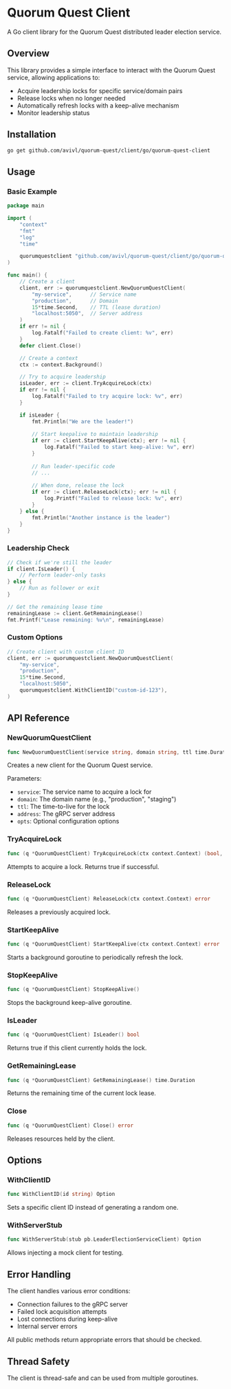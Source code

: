 # Quorum Quest Client

A Go client library for the Quorum Quest distributed leader election service.

## Overview

This library provides a simple interface to interact with the Quorum Quest service, allowing applications to:

- Acquire leadership locks for specific service/domain pairs
- Release locks when no longer needed
- Automatically refresh locks with a keep-alive mechanism
- Monitor leadership status

## Installation

```bash
go get github.com/avivl/quorum-quest/client/go/quorum-quest-client
```

## Usage

### Basic Example

```go
package main

import (
	"context"
	"fmt"
	"log"
	"time"

	quorumquestclient "github.com/avivl/quorum-quest/client/go/quorum-quest-client"
)

func main() {
	// Create a client
	client, err := quorumquestclient.NewQuorumQuestClient(
		"my-service",      // Service name
		"production",      // Domain 
		15*time.Second,    // TTL (lease duration)
		"localhost:5050",  // Server address
	)
	if err != nil {
		log.Fatalf("Failed to create client: %v", err)
	}
	defer client.Close()

	// Create a context
	ctx := context.Background()

	// Try to acquire leadership
	isLeader, err := client.TryAcquireLock(ctx)
	if err != nil {
		log.Fatalf("Failed to try acquire lock: %v", err)
	}

	if isLeader {
		fmt.Println("We are the leader!")
		
		// Start keepalive to maintain leadership
		if err := client.StartKeepAlive(ctx); err != nil {
			log.Fatalf("Failed to start keep-alive: %v", err)
		}
		
		// Run leader-specific code
		// ...
		
		// When done, release the lock
		if err := client.ReleaseLock(ctx); err != nil {
			log.Printf("Failed to release lock: %v", err)
		}
	} else {
		fmt.Println("Another instance is the leader")
	}
}
```

### Leadership Check

```go
// Check if we're still the leader
if client.IsLeader() {
    // Perform leader-only tasks
} else {
    // Run as follower or exit
}

// Get the remaining lease time
remainingLease := client.GetRemainingLease()
fmt.Printf("Lease remaining: %v\n", remainingLease)
```

### Custom Options

```go
// Create client with custom client ID
client, err := quorumquestclient.NewQuorumQuestClient(
    "my-service",
    "production",
    15*time.Second,
    "localhost:5050",
    quorumquestclient.WithClientID("custom-id-123"),
)
```

## API Reference

### NewQuorumQuestClient

```go
func NewQuorumQuestClient(service string, domain string, ttl time.Duration, address string, opts ...Option) (*QuorumQuestClient, error)
```

Creates a new client for the Quorum Quest service.

Parameters:
- `service`: The service name to acquire a lock for
- `domain`: The domain name (e.g., "production", "staging")
- `ttl`: The time-to-live for the lock
- `address`: The gRPC server address
- `opts`: Optional configuration options

### TryAcquireLock

```go
func (q *QuorumQuestClient) TryAcquireLock(ctx context.Context) (bool, error)
```

Attempts to acquire a lock. Returns true if successful.

### ReleaseLock

```go
func (q *QuorumQuestClient) ReleaseLock(ctx context.Context) error
```

Releases a previously acquired lock.

### StartKeepAlive

```go
func (q *QuorumQuestClient) StartKeepAlive(ctx context.Context) error
```

Starts a background goroutine to periodically refresh the lock.

### StopKeepAlive

```go
func (q *QuorumQuestClient) StopKeepAlive()
```

Stops the background keep-alive goroutine.

### IsLeader

```go
func (q *QuorumQuestClient) IsLeader() bool
```

Returns true if this client currently holds the lock.

### GetRemainingLease

```go
func (q *QuorumQuestClient) GetRemainingLease() time.Duration
```

Returns the remaining time of the current lock lease.

### Close

```go
func (q *QuorumQuestClient) Close() error
```

Releases resources held by the client.

## Options

### WithClientID

```go
func WithClientID(id string) Option
```

Sets a specific client ID instead of generating a random one.

### WithServerStub

```go
func WithServerStub(stub pb.LeaderElectionServiceClient) Option
```

Allows injecting a mock client for testing.

## Error Handling

The client handles various error conditions:
- Connection failures to the gRPC server
- Failed lock acquisition attempts
- Lost connections during keep-alive
- Internal server errors

All public methods return appropriate errors that should be checked.

## Thread Safety

The client is thread-safe and can be used from multiple goroutines.